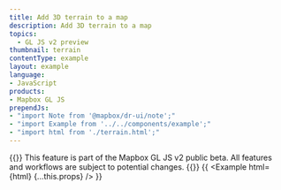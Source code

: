 ```yaml
---
title: Add 3D terrain to a map
description: Add 3D terrain to a map
topics:
  - GL JS v2 preview
thumbnail: terrain
contentType: example
layout: example
language:
- JavaScript
products:
- Mapbox GL JS
prependJs:
- "import Note from '@mapbox/dr-ui/note';"
- "import Example from '../../components/example';"
- "import html from './terrain.html';"
---
```


{{<Note title='Public beta' theme="beta" >}}
This feature is part of the Mapbox GL JS v2 public beta. All features and workflows are subject to potential changes.
{{</Note>}}
{{ <Example html={html} {...this.props} /> }}
